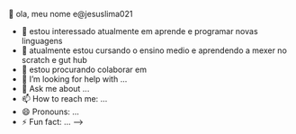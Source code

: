  👋 ola, meu nome e@jesuslima021

- 🔭 estou interessado atualmente em aprende e programar novas linguagens 
- 🌱 atualmente estou cursando o ensino medio e aprendendo a mexer no scratch e gut hub
- 👯 estou procurando colaborar em 
- 🤔 I’m looking for help with ...
- 💬 Ask me about ...
- 📫 How to reach me: ...
- 😄 Pronouns: ...
- ⚡ Fun fact: ...
-->
